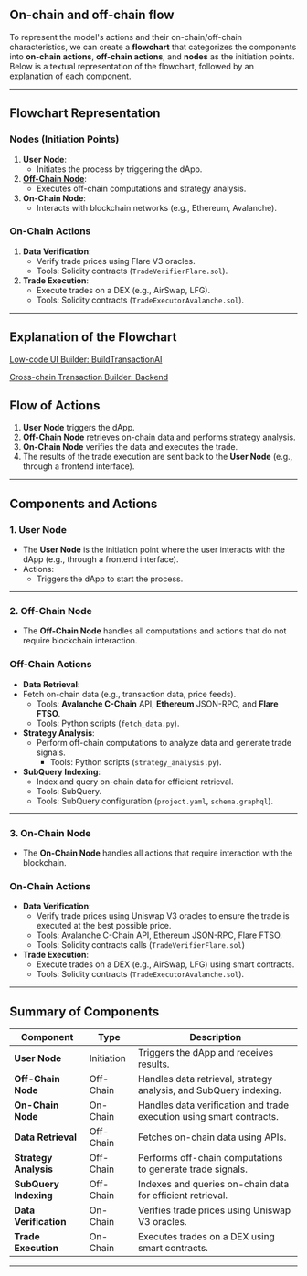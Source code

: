 ## On-chain and off-chain flow
To represent the model's actions and their on-chain/off-chain characteristics, we can create a **flowchart** that categorizes the components into **on-chain actions**, **off-chain actions**, and **nodes** as the initiation points. Below is a textual representation of the flowchart, followed by an explanation of each component.

---

## **Flowchart Representation**

### **Nodes (Initiation Points)**
1. **User Node**:
   - Initiates the process by triggering the dApp.
2. [**Off-Chain Node**](https://github.com/vickytoriah/BuildTransaction_AI/blob/7ed458393b3529c64a593e6b457dabc1358b5004/web3-dapp/docs/Off-On-Chain_interactions.md#L18-L17):
   - Executes off-chain computations and strategy analysis.
3. **On-Chain Node**:
   - Interacts with blockchain networks (e.g., Ethereum, Avalanche).




### **On-Chain Actions**
1. **Data Verification**:
   - Verify trade prices using Flare V3 oracles.
   - Tools: Solidity contracts (`TradeVerifierFlare.sol`).
2. **Trade Execution**:
   - Execute trades on a DEX (e.g., AirSwap, LFG).
   - Tools: Solidity contracts (`TradeExecutorAvalanche.sol`).

---


## **Explanation of[]() the Flowchart**
[Low-code UI Builder: BuildTransactionAI](http://github.com/AidanTHWong/BuildTransactionAI.git)

[Cross-chain Transaction Builder: Backend](http://github.com/vickytoriah/BuildTransactions_AI.git)


## **Flow of Actions**

1. **User Node** triggers the dApp.
2. **Off-Chain Node** retrieves on-chain data and performs strategy analysis.
3. **On-Chain Node** verifies the data and executes the trade.
4. The results of the trade execution are sent back to the **User Node** (e.g., through a frontend interface).

---

## **Components and Actions**
### **1. User Node**
- The **User Node** is the initiation point where the user interacts with the dApp (e.g., through a frontend interface).
- Actions:
  - Triggers the dApp to start the process.

---

### **2. Off-Chain Node**
- The **Off-Chain Node** handles all computations and actions that do not require blockchain interaction.

### **Off-Chain Actions**
- **Data Retrieval**:
- Fetch on-chain data (e.g., transaction data, price feeds).
  - Tools: **Avalanche C-Chain** API, **Ethereum** JSON-RPC, and **Flare FTSO**.
  - Tools: Python scripts (`fetch_data.py`).
- **Strategy Analysis**:
  - Perform off-chain computations to analyze data and generate trade signals.
    - Tools: Python scripts (`strategy_analysis.py`).
- **SubQuery Indexing**:
    - Index and query on-chain data for efficient retrieval.
    - Tools: SubQuery.
    - Tools: SubQuery configuration (`project.yaml`, `schema.graphql`).

---

### **3. On-Chain Node**
- The **On-Chain Node** handles all actions that require interaction with the blockchain.
### **On-Chain Actions**
  - **Data Verification**:
    - Verify trade prices using Uniswap V3 oracles to ensure the trade is executed at the best possible price.
    - Tools: Avalanche C-Chain API, Ethereum JSON-RPC, Flare FTSO.
    - Tools: Solidity contracts calls (`TradeVerifierFlare.sol`)
  - **Trade Execution**:
    - Execute trades on a DEX (e.g., AirSwap, LFG) using smart contracts.
    - Tools: Solidity contracts (`TradeExecutorAvalanche.sol`).

---

## **Summary of Components**

| **Component**         | **Type**       | **Description**                                                                 |
|------------------------|----------------|---------------------------------------------------------------------------------|
| **User Node**          | Initiation     | Triggers the dApp and receives results.                                         |
| **Off-Chain Node**     | Off-Chain      | Handles data retrieval, strategy analysis, and SubQuery indexing.               |
| **On-Chain Node**      | On-Chain       | Handles data verification and trade execution using smart contracts.            |
| **Data Retrieval**     | Off-Chain      | Fetches on-chain data using APIs.                                               |
| **Strategy Analysis**  | Off-Chain      | Performs off-chain computations to generate trade signals.                      |
| **SubQuery Indexing**  | Off-Chain      | Indexes and queries on-chain data for efficient retrieval.                      |
| **Data Verification**  | On-Chain       | Verifies trade prices using Uniswap V3 oracles.                                 |
| **Trade Execution**    | On-Chain       | Executes trades on a DEX using smart contracts.                                 |

---